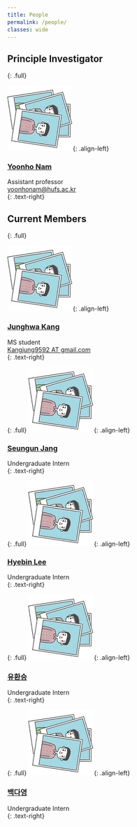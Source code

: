 ```yaml
---
title: People
permalink: /people/
classes: wide
---
```


## Principle Investigator
{: .full}

![image-left](/assets/images/people/person1.JPG){: .align-left}

### [Yoonho Nam](https://yoonhonam.github.io/)    


Assistant professor    
[yoonhonam@hufs.ac.kr](mailto:yoonhonam@hufs.ac.kr)    
{: .text-right}







####

## Current Members
{: .full}

![image-left](/assets/images/people/person1.JPG){: .align-left}

### [Junghwa Kang]()   


MS student    
[Kangjung9592 AT gmail.com]()    
{: .text-right}



   {: .full}
![image-left](/assets/images/people/person1.JPG){: .align-left}

### [Seungun Jang]()    


Undergraduate Intern    
{: .text-right}  



   {: .full}
![image-left](/assets/images/people/person1.JPG){: .align-left}

### [Hyebin Lee]()    


Undergraduate Intern    
{: .text-right}



   {: .full}
![image-left](/assets/images/people/person1.JPG){: .align-left}

### [유환승]()    


Undergraduate Intern    
{: .text-right}



   {: .full}
![image-left](/assets/images/people/person1.JPG){: .align-left}

### [백다영]()    


Undergraduate Intern    
{: .text-right}
